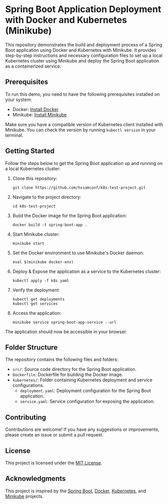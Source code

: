 # Spring Boot Application Deployment with Docker and Kubernetes (Minikube)

This repository demonstrates the build and deployment process of a Spring Boot application using Docker and Kubernetes with Minikube. It provides step-by-step instructions and necessary configuration files to set up a local Kubernetes cluster using Minikube and deploy the Spring Boot application as a containerized service.

## Prerequisites

To run this demo, you need to have the following prerequisites installed on your system:

- Docker: [Install Docker](https://docs.docker.com/install/)
- Minikube: [Install Minikube](https://minikube.sigs.k8s.io/docs/start/)

Make sure you have a compatible version of Kubernetes client installed with Minikube. You can check the version by running `kubectl version` in your terminal.

## Getting Started

Follow the steps below to get the Spring Boot application up and running on a local Kubernetes cluster:

1. Clone this repository:  
   ```
   git clone https://github.com/hssamconf/k8s-test-project.git
   ```

2. Navigate to the project directory:  
   ```
   cd k8s-test-project
   ```

3. Build the Docker image for the Spring Boot application:  
   ```
   docker build -t spring-boot-app .
   ```

4. Start Minikube cluster:  
   ```
   minikube start
   ```

5. Set the Docker environment to use Minikube's Docker daemon:  
   ```
   eval $(minikube docker-env)
   ```

6. Deploy & Expose the application as a service to the Kubernetes cluster:  
   ```
   kubectl apply -f k8s.yaml
   ```
   
7. Verify the deployment:  
   ```
   kubectl get deployments
   kubectl get services
   ```

8. Access the application:  
   ```
   minikube service spring-boot-app-service --url
   ```

The application should now be accessible in your browser.

## Folder Structure

The repository contains the following files and folders:

- `src/`: Source code directory for the Spring Boot application.
- `Dockerfile`: Dockerfile for building the Docker image.
- `kubernetes/`: Folder containing Kubernetes deployment and service configurations.
  - `deployment.yaml`: Deployment configuration for the Spring Boot application.
  - `service.yaml`: Service configuration for exposing the application.

## Contributing

Contributions are welcome! If you have any suggestions or improvements, please create an issue or submit a pull request.

## License

This project is licensed under the [MIT License](LICENSE).

## Acknowledgments

This project is inspired by the [Spring Boot](https://spring.io/projects/spring-boot), [Docker](https://www.docker.com/), [Kubernetes](https://kubernetes.io/), and [Minikube](https://minikube.sigs.k8s.io/) projects.
